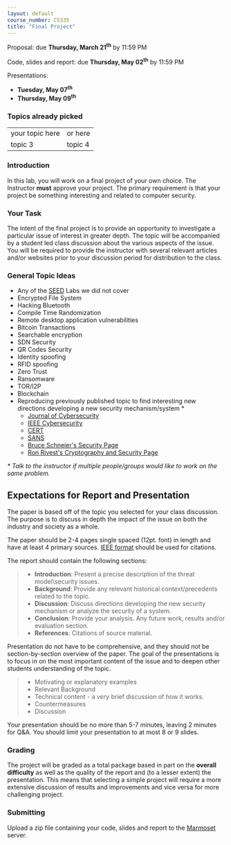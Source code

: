 ```yaml
---
layout: default
course_number: CS335
title: "Final Project"
---
```


Proposal: due **Thursday, March 21<sup>th</sup>** by 11:59 PM

Code, slides and report: due **Thursday, May 02<sup>th</sup>** by 11:59 PM

Presentations:
  - **Tuesday, May 07<sup>th</sup>**
  - **Thursday, May 09<sup>th</sup>**

### Topics already picked

| | |
|---|--|
your topic here | or here  
topic 3 | topic 4

### Introduction

In this lab, you will work on a final project of your own choice. The Instructor __must__ approve your project.
The primary requirement is that your project be something interesting and related to computer security.

### Your Task

The intent of the final project is to provide an opportunity to investigate a particular issue of interest in greater depth.
The topic will be accompanied by a student led class discussion about the various aspects of the issue.
You will be required to provide the instructor with several relevant articles and/or websites prior to your discussion period for distribution to the class.


### General Topic Ideas

- Any of the [SEED](https://seedsecuritylabs.org/Labs_20.04/) Labs we did not cover
- Encrypted File System
- Hacking Bluetooth
- Compile Time Randomization
- Remote desktop application vulnerabilities
- Bitcoin Transactions
- Searchable encryption
- SDN Security
- QR Codes Security
- Identity spoofing
- RFID spoofing
- Zero Trust
- Ransomware
- TOR/I2P
- Blockchain
- Reproducing previously published topic to find interesting new directions developing a new security mechanism/system *
  - [Journal of Cybersecurity](https://academic.oup.com/cybersecurity)
  - [IEEE Cybersecurity](https://cybersecurity.ieee.org/)
  - [CERT](https://www.sei.cmu.edu/about/divisions/cert/index.cfm)
  - [SANS](https://www.sans.org/)
  - [Bruce Schneier's Security Page](https://www.schneier.com/)
  - [Ron Rivest's Cryptography and Security Page](http://people.csail.mit.edu/rivest/crypto-security.html)

_* Talk to the instructor if multiple people/groups would like to work on the same problem._

Expectations for Report and Presentation
-----------------------

The paper is based off of the topic you selected for your class discussion. The purpose is to discuss in depth the impact of the issue on both the industry and society as a whole.

The paper should be 2-4 pages single spaced (12pt. font) in length and have at least 4 primary sources. [IEEE format](https://ieee-dataport.org/sites/default/files/analysis/27/IEEE%20Citation%20Guidelines.pdf) should be used for citations.

The report should contain the following sections:

> -   **Introduction**: Present a precise description of the threat model\security issues.
> -   **Background**: Provide any relevant historical context/precedents related to the topic.
> -   **Discussion**: Discuss directions developing the new security mechanism or analyze the security of a system.
> -   **Conclusion**: Provide your analysis. Any future work, results and/or evaluation section.
> -   **References**: Citations of source material.

Presentation do not have to be comprehensive, and they should not be section-by-section overview of the paper.
The goal of the presentations is to focus in on the most important content of the issue and to deepen other students understanding of the topic.

> - Motivating or explanatory examples
> - Relevant Background
> - Technical content - a *very* brief discussion of how it works.
> - Countermeasures
> - Discussion

Your presentation should be no more than 5-7 minutes, leaving 2 minutes for Q&A. You should limit your presentation to at most 8 or 9 slides.

### Grading

The project will be graded as a total package based in part on the __overall difficulty__ as well as the quality of the report and (to a lesser extent) the presentation. This means that selecting a simple project will require a more extensive discussion of results and improvements and vice versa for more challenging project.

### Submitting

Upload a zip file containing your code, slides and report to the [Marmoset](https://cs.ycp.edu/marmoset/) server.
